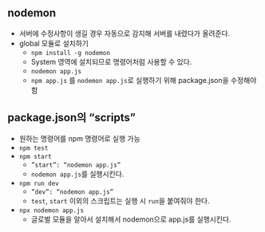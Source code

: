 ## nodemon
* 서버에 수정사항이 생길 경우 자동으로 감지해 서버를 내렸다가 올려준다.
* global 모듈로 설치하기
	* `npm install -g nodemon`
	* System 영역에 설치되므로 명령어처럼 사용할 수 있다.
	*  `nodemon app.js` 
	* `npm app.js` 를 `nodemon app.js`로 실행하기 위해 package.json을 수정해야 함


## package.json의 “scripts”
* 원하는 명령어를 npm 명령어로 실행 가능
* `npm test`
* `npm start`
	* `”start”: “nodemon app.js”`
	* `nodemon app.js`를 실행시킨다.
* `npm run dev`
	* `”dev”: “nodemon app.js”`
	* `test`, `start` 이외의 스크립트는 실행 시 `run`을 붙여줘야 한다.
* `npx nodemon app.js`
	* 글로벌 모듈을 알아서 설치해서 nodemon으로 app.js를 실행시킨다.


